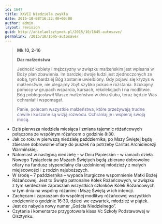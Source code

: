 ```yaml
---
id: 1647
title: XXVII Niedziela zwykła
date: 2015-10-08T16:22:40+00:00
author: admin
layout: revision
guid: http://anielaolsztynek.pl/2015/10/1645-autosave/
permalink: /2015/10/1645-autosave/
---
```

> **Mk 10, 2-16**
> 
> **Dar małżeństwa**
> 
> Jedność kobiety i mężczyzny w związku małżeńskim jest wpisana w Boży plan zbawienia. Im bardziej dwoje ludzi jest zjednoczonych ze sobą, tym bardziej Bóg zostanie uwielbiony. Gdy pojawi się kryzys w małżeństwie, nie ulegajmy zbyt szybko pokusie rozstania. Szukajmy pomocy w grupach wsparcia, kursach, rekolekcjach i na modlitwie. Bóg pobłogosławił Wasze małżeństwo w dniu ślubu, teraz będzie Was ochraniał i wspomagał.
> 
> <span style="color: #666699;">Panie, polecam wszystkie małżeństwa, które przeżywają trudne chwile i kuszone są wizją rozwodu. Ochraniaj je i wspieraj swoją mocą.</span>

  * Dziś pierwsza niedziela miesiąca i zmiana tajemnic różańcowych połączona ze wspólnym różańcem o godzinie 8:30.
  * Jak co roku w pierwszą niedzielę października, po Mszy Świętej będą zbierane dobrowolne ofiary do puszek na potrzeby Caritas Archidiecezji Warmińskiej.
  * Natomiast w następną niedzielę &#8211; w Dniu Papieskim &#8211; w ramach dzieła Nowego Tysiąclecia po Mszach Świętych będą zbierane dobrowolne ofiary na fundusz stypendialny dla uzdolnionej młodzieży z małych miejscowości i z rodzin najuboższych.
  * W środę &#8211; 7 października &#8211; wypada liturgiczne wspomnienie Matki Bożej Różańcowej. Jest to Święto patronalne Kółek Różańcowych, w związku z tym serdecznie zapraszam wszystkich członków Kółek Różańcowych w tym dniu na wspólny różaniec i Mszę Świętą w ich intencji.
  * Zachęcam i zapraszam do wspólnej modlitwy różańcowej wszystkich codziennie o godzinie 16:30, dzieci we czwartek, młodzież w piątek.
  * Jest do nabycia nowy numer &#8222;Gościa Niedzielnego&#8221;.
  * Czytania i komentarze przygotowała klasa Vc Szkoły Podstawowej w Olsztynku.